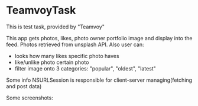 # TeamvoyTask
This is test task, provided by "Teamvoy"

This app gets photos, likes, photo owner portfolio image and display into the feed.
Photos retrieved from unsplash API. Also user can: 
* looks how many likes specific photo haves
* like/unlike photo certain photo
* filter image onto 3 categories: "popular", "oldest", "latest"


Some info
NSURLSession is responsible for client-server managing(fetching and post data)

Some screenshots:
